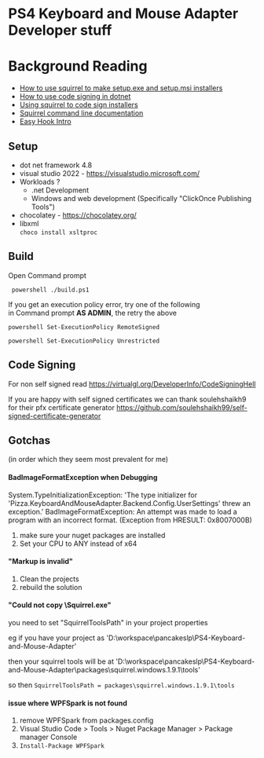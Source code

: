 # PS4 Keyboard and Mouse Adapter  Developer stuff

# Background Reading
* [How to use squirrel to make setup.exe and setup.msi installers](https://intellitect.com/deploying-app-squirrel/ )
* [How to use code signing in dotnet](https://www.twelve21.io/using-signtool-exe-to-sign-a-dotnet-core-assembly-with-a-digital-certificate/)
* [Using squirrel to code sign installers](https://github.com/Squirrel/Squirrel.Windows/blob/develop/docs/using/application-signing.md )
* [Squirrel command line documentation](https://github.com/Squirrel/Squirrel.Windows/blob/develop/docs/using/squirrel-command-line.md)
* [Easy Hook Intro](https://www.codeproject.com/Articles/27637/EasyHook-The-reinvention-of-Windows-API-hooking)


## Setup
* dot net framework 4.8
* visual studio 2022 - https://visualstudio.microsoft.com/
* Workloads ?
  * .net Development
  * Windows and web development
    (Specifically "ClickOnce Publishing Tools")
* chocolatey - https://chocolatey.org/
* libxml <br>` choco install xsltproc `


## Build

Open Command prompt

```
 powershell ./build.ps1 
```

If you get an execution policy error, try one of the following <br> in Command
prompt **AS ADMIN**, the retry the above
```
powershell Set-ExecutionPolicy RemoteSigned 
```  
```
powershell Set-ExecutionPolicy Unrestricted 
```


## Code Signing
For non self signed read https://virtualgl.org/DeveloperInfo/CodeSigningHell

If you are happy with self signed certificates
we can thank soulehshaikh9 for their pfx certificate generator https://github.com/soulehshaikh99/self-signed-certificate-generator


## Gotchas

(in order which they seem most prevalent for me)

#### BadImageFormatException when Debugging
System.TypeInitializationException: 'The type initializer for 'Pizza.KeyboardAndMouseAdapter.Backend.Config.UserSettings' threw an exception.'
BadImageFormatException: An attempt was made to load a program with an incorrect format. (Exception from HRESULT: 0x8007000B)

1. make sure your nuget packages are installed
2. Set your CPU to ANY instead of x64


#### "Markup is invalid"
1. Clean the projects
2. rebuild the solution


#### "Could not copy \Squirrel.exe"
you need to set "SquirrelToolsPath" in your project properties

eg if you have your project as 'D:\workspace\pancakeslp\PS4-Keyboard-and-Mouse-Adapter\'

then your squirrel tools will be at  'D:\workspace\pancakeslp\PS4-Keyboard-and-Mouse-Adapter\packages\squirrel.windows.1.9.1\tools'

so then  ` SquirrelToolsPath = packages\squirrel.windows.1.9.1\tools `


#### issue where WPFSpark is not found
1. remove WPFSpark from packages.config
2. Visual Studio Code > Tools > Nuget Package Manager > Package manager Console
3. ` Install-Package WPFSpark `

